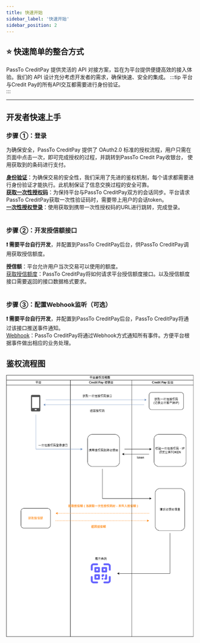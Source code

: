 ```yaml
---
title: 快速开始
sidebar_label: '快速开始'
sidebar_position: 2
---
```

## ⭐ 快速简单的整合方式 
PassTo CreditPay 提供灵活的 API 对接方案，旨在为平台提供便捷高效的接入体验。我们的 API 设计充分考虑开发者的需求，确保快速、安全的集成。
:::tip
平台与Credit Pay的所有API交互都需要进行身份验证。  
:::
***

## 开发者快速上手
### 步骤 ①：登录
为确保安全，PassTo CreditPay 提供了 OAuth2.0 标准的授权流程，用户只需在页面中点击一次，即可完成授权的过程，并跳转到PassTo Credit Pay收银台， 使用获取到的条码进行支付。  

[__身份验证__](./auth)：为确保交易的安全性，我们采用了先进的鉴权机制，每个请求都需要进行身份验证才能执行。此机制保证了信息交换过程的安全可靠。  
[__获取一次性授权码__](./apis/platform-identify.md)：为保持平台与PassTo CreditPay双方的会话同步。平台请求PassTo CreditPay获取一次性验证码时，需要带上用户的会话token。  
[__一次性授权登录__](./apis/identify-redirect.md)：使用获取到携带一次性授权码的URL进行跳转，完成登录。  
<br/>

### 步骤 ②：开发授信额接口
**❗ 需要平台自行开发**，并配置到PassTo CreditPay后台，供PassTo CreditPay调用获取授信额度。

**授信额**：平台允许用户当次交易可以使用的额度。  
[获取授信额度](./platform-actions/get-credit-limit.md)：PassTo CreditPay将如何请求平台授信额度接口。以及授信额度接口需要返回的接口数据格式要求。  
<br/>

### 步骤 ③：配置Webhook监听（可选）
**❗ 需要平台自行开发**，并配置到PassTo CreditPay后台，PassTo CreditPay将通过该接口推送事件通知。  
[Webhook](./webhooks/events.md)：PassTo CreditPay将通过Webhook方式通知所有事件。方便平台根据事件做出相应的业务处理。
<br/>

## 鉴权流程图
![鉴权流程图](../../assets/OAuth2.0-v1.1.0.drawio.png)



